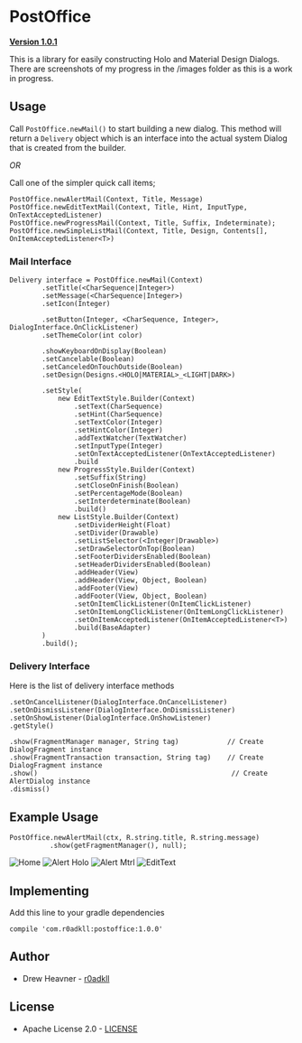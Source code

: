 # PostOffice 
[**Version 1.0.1**](id:version)

This is a library for easily constructing Holo and Material Design Dialogs.
There are screenshots of my progress in the /images folder as this is a work in progress.

## Usage

Call `PostOffice.newMail()` to start building a new dialog. This method will return a `Delivery` object which is an interface into the actual system Dialog that is created from the builder. 

_OR_ 

Call one of the simpler quick call items;
	
	PostOffice.newAlertMail(Context, Title, Message)
	PostOffice.newEditTextMail(Context, Title, Hint, InputType, OnTextAcceptedListener)
	PostOffice.newProgressMail(Context, Title, Suffix, Indeterminate);
	PostOffice.newSimpleListMail(Context, Title, Design, Contents[], OnItemAcceptedListener<T>)

### Mail Interface

	Delivery interface = PostOffice.newMail(Context)
			.setTitle(<CharSequence|Integer>)
			.setMessage(<CharSequence|Integer>)
			.setIcon(Integer)
			
			.setButton(Integer, <CharSequence, Integer>, DialogInterface.OnClickListener)
			.setThemeColor(int color)
			
			.showKeyboardOnDisplay(Boolean)
			.setCancelable(Boolean)
			.setCanceledOnTouchOutside(Boolean)
			.setDesign(Designs.<HOLO|MATERIAL>_<LIGHT|DARK>)
			
			.setStyle(
				new EditTextStyle.Builder(Context)
					.setText(CharSequence)
					.setHint(CharSequence)
					.setTextColor(Integer)
					.setHintColor(Integer)
					.addTextWatcher(TextWatcher)
					.setInputType(Integer)
					.setOnTextAcceptedListener(OnTextAcceptedListener)
					.build
				new ProgressStyle.Builder(Context)
					.setSuffix(String)	
					.setCloseOnFinish(Boolean)
					.setPercentageMode(Boolean)
					.setInterdeterminate(Boolean)
					.build()
				new ListStyle.Builder(Context)
					.setDividerHeight(Float)
					.setDivider(Drawable)
					.setListSelector(<Integer|Drawable>)
					.setDrawSelectorOnTop(Boolean)
					.setFooterDividersEnabled(Boolean)
					.setHeaderDividersEnabled(Boolean)
					.addHeader(View)
					.addHeader(View, Object, Boolean)
					.addFooter(View)
					.addFooter(View, Object, Boolean)
					.setOnItemClickListener(OnItemClickListener)
					.setOnItemLongClickListener(OnItemLongClickListener)
					.setOnItemAcceptedListener(OnItemAcceptedListener<T>)
					.build(BaseAdapter)
			)
			.build();
			
### Delivery Interface

Here is the list of delivery interface methods

	.setOnCancelListener(DialogInterface.OnCancelListener)
	.setOnDismissListener(DialogInterface.OnDismissListener)
	.setOnShowListener(DialogInterface.OnShowListener)
	.getStyle()	
	
	.show(FragmentManager manager, String tag)            // Create DialogFragment instance
	.show(FragmentTransaction transaction, String tag)    // Create DialogFragment instance
	.show()									               // Create AlertDialog instance
	.dismiss()
	
## Example Usage

	PostOffice.newAlertMail(ctx, R.string.title, R.string.message)
		      .show(getFragmentManager(), null);
		    
		    
![Home](images/example_home.png)  ![Alert Holo](images/example_alert_holo.png)
![Alert Mtrl](images/example_alert_material_design.png)  ![EditText](images/example_edittext_material.png)
	
## Implementing
Add this line to your gradle dependencies

	compile 'com.r0adkll:postoffice:1.0.0'

## Author

-	Drew Heavner - [r0adkll](http://r0adkll.com)

## License

-	Apache License 2.0 - [LICENSE](LICENSE.md)
